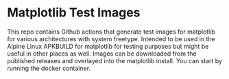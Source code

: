 # Matplotlib Test Images
This repo contains Github actions that generate test images for matplotlib for various architectures with system freetype. Intended to be used in the Alpine Linux APKBUILD for matplotlib for testing purposes but might be useful in other places as well. Images can be downloaded from the published releases and overlayed into the matplotlib install. You can start by running the docker container.
